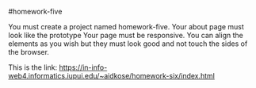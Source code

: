 #homework-five

You must create a project named homework-five.
Your about page must look like the prototype
Your page must be responsive.
You can align the elements as you wish but they must look good and not touch the sides of the browser.

This is the link:
https://in-info-web4.informatics.iupui.edu/~aidkose/homework-six/index.html
